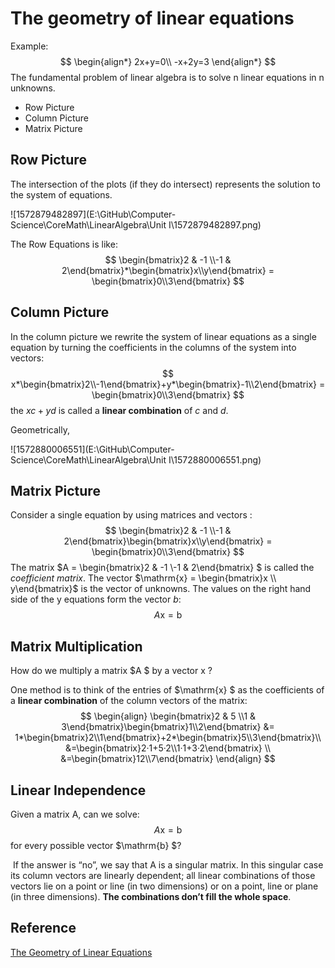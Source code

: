 # The geometry of linear equations

Example:
$$
\begin{align*}
2x+y=0\\
-x+2y=3
\end{align*}
$$
The fundamental problem of linear algebra is to solve n linear equations in n unknowns.

* Row Picture
* Column Picture
* Matrix Picture

## Row Picture

The intersection of the plots (if they do intersect) represents the solution to the system of equations. 

![1572879482897](E:\GitHub\Computer-Science\CoreMath\LinearAlgebra\Unit I\1572879482897.png)

The Row Equations is like:
$$
\begin{bmatrix}2 & -1 \\-1 & 2\end{bmatrix}*\begin{bmatrix}x\\y\end{bmatrix} = \begin{bmatrix}0\\3\end{bmatrix}
$$

## Column Picture

In the column picture we rewrite the system of linear equations as a single equation by turning the coefficients in the columns of the system into vectors: 
$$
x*\begin{bmatrix}2\\-1\end{bmatrix}+y*\begin{bmatrix}-1\\2\end{bmatrix} = \begin{bmatrix}0\\3\end{bmatrix}
$$
the $xc+yd$ is called a **linear combination** of $c$ and $d$. 

Geometrically,

![1572880006551](E:\GitHub\Computer-Science\CoreMath\LinearAlgebra\Unit I\1572880006551.png)

## Matrix Picture 

Consider a single equation by using matrices and vectors :
$$
\begin{bmatrix}2 & -1 \\-1 & 2\end{bmatrix}\begin{bmatrix}x\\y\end{bmatrix} = \begin{bmatrix}0\\3\end{bmatrix}
$$
The matrix $A = \begin{bmatrix}2 & -1 \\-1 & 2\end{bmatrix} $ is called the *coefficient matrix*. The vector $\mathrm{x}  = \begin{bmatrix}x \\ y\end{bmatrix}$ is the vector of unknowns. The values on the right hand side of the y equations form the vector $b$: 
$$
A\mathrm{x} = \mathrm{b}
$$

## Matrix Multiplication

How do we multiply a matrix $A $ by a vector $\mathrm{x}$ ?  

One method is to think of the entries of $\mathrm{x} $ as the coefficients of a **linear combination** of the column vectors of the matrix:  
$$
\begin{align}
\begin{bmatrix}2 & 5 \\1 & 3\end{bmatrix}\begin{bmatrix}1\\2\end{bmatrix} &= 1*\begin{bmatrix}2\\1\end{bmatrix}+2*\begin{bmatrix}5\\3\end{bmatrix}\\
&=\begin{bmatrix}2·1+5·2\\1·1+3·2\end{bmatrix} \\
&=\begin{bmatrix}12\\7\end{bmatrix} 
\end{align}
$$

## Linear Independence 

Given a matrix A, can we solve:  
$$
A\mathrm{x} =\mathrm{b}
$$
for every possible vector $\mathrm{b} $?  

​	If the answer is “no”, we say that A is a singular matrix. In this singular case its column vectors are linearly dependent; all linear combinations of those vectors lie on a point or line (in two dimensions) or on a point, line or plane (in three dimensions). **The combinations don’t fill the whole space**.  

## Reference

[The Geometry of Linear Equations](https://ocw.mit.edu/courses/mathematics/18-06sc-linear-algebra-fall-2011/ax-b-and-the-four-subspaces/the-geometry-of-linear-equations/MIT18_06SCF11_Ses1.1sum.pdf )